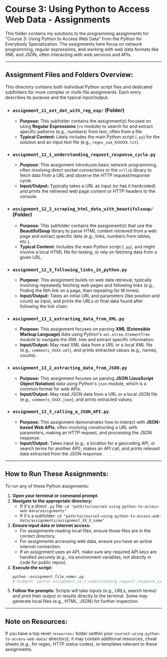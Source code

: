 # Course 3: Using Python to Access Web Data - Assignments

This folder contains my solutions to the programming assignments for "Course 3: Using Python to Access Web Data" from the Python for Everybody Specialization. The assignments here focus on network programming, regular expressions, and working with web data formats like XML and JSON, often interacting with web services and APIs.

---

## Assignment Files and Folders Overview:

This directory contains both individual Python script files and dedicated subfolders for more complex or multi-file assignments. Each entry describes its purpose and the typical input/output.

* ### `assignment_11_ext_dat_with_reg_exp/` (Folder)
    * **Purpose:** This subfolder contains the assignment(s) focused on using **Regular Expressions** (`re` module) to search for and extract specific patterns (e.g., numbers) from text, often from a file.
    * **Typical Content:** Likely includes the main Python script (`.py`) for the solution and an input text file (e.g., `regex_sum_XXXXXX.txt`).

* ### `assignment_12_1_understanding_request_response_cycle.py`
    * **Purpose:** This assignment introduces basic network programming, often involving direct socket connections or the `urllib` library to fetch data from a URL and observe the HTTP request/response cycle.
    * **Input/Output:** Typically takes a URL as input (or has it hardcoded) and prints the retrieved web page content or HTTP headers to the console.

* ### `assignment_12_2_scraping_html_data_with_beautifulsoup/` (Folder)
    * **Purpose:** This subfolder contains the assignment(s) that use the **BeautifulSoup** library to parse HTML content retrieved from a web page and extract specific data (e.g., links, numbers from tables, etc.).
    * **Typical Content:** Includes the main Python script (`.py`), and might involve a local HTML file for testing, or rely on fetching data from a given URL.

* ### `assignment_12_3_following_links_in_python.py`
    * **Purpose:** This assignment builds on web data retrieval, typically involving repeatedly fetching web pages and following links (e.g., finding the Nth link on a page, then repeating for M times).
    * **Input/Output:** Takes an initial URL and parameters (like position and count) as input, and prints the URLs or final data found after following the link chain.

* ### `assignment_13_1_extracting_data_from_XML.py`
    * **Purpose:** This assignment focuses on parsing **XML (Extensible Markup Language)** data using Python's `xml.etree.ElementTree` module to navigate the XML tree and extract specific information.
    * **Input/Output:** May read XML data from a URL or a local XML file (e.g., `comments_XXXX.xml`), and prints extracted values (e.g., names, counts).

* ### `assignment_13_2_extracting_data_from_JSON.py`
    * **Purpose:** This assignment focuses on parsing **JSON (JavaScript Object Notation)** data using Python's `json` module, which is a common format for web APIs.
    * **Input/Output:** May read JSON data from a URL or a local JSON file (e.g., `comments_XXXX.json`), and prints extracted values.

* ### `assignment_13_3_calling_a_JSON_API.py`
    * **Purpose:** This assignment demonstrates how to interact with **JSON-based Web APIs**, often involving constructing a URL with parameters, making an HTTP request, and processing the JSON response.
    * **Input/Output:** Takes input (e.g., a location for a geocoding API, or search terms for another API), makes an API call, and prints relevant data extracted from the JSON response.

---

## How to Run These Assignments:

To run any of these Python assignments:

1.  **Open your terminal or command prompt.**
2.  **Navigate to the appropriate directory:**
    * If it's a direct `.py` file: `cd "path/to/course3-using-python-to-access-web-data/assignments"`
    * If it's a subfolder: `cd "path/to/course3-using-python-to-access-web-data/assignments/assignment_XX_X_name"`
3.  **Ensure input data or internet access:**
    * For assignments reading local files, ensure those files are in the correct directory.
    * For assignments accessing web data, ensure you have an active internet connection.
    * If an assignment uses an API, make sure any required API keys are handled securely (e.g., via environment variables, not directly in code for public repos).
4.  **Execute the script:**
    ```bash
    python <assignment_file_name>.py
    # Example: python assignment_12_1_understanding_request_response_cycle.py
    ```
5.  **Follow the prompts:** Scripts will take inputs (e.g., URLs, search terms) and print their output or results directly to the terminal. Some may generate local files (e.g., HTML, JSON) for further inspection.

---

## Note on Resources:

If you have a top-level `resources/` folder (within your `course3-using-python-to-access-web-data/` directory), it may contain additional resources, cheat sheets (e.g., for regex, HTTP status codes), or templates relevant to these assignments.